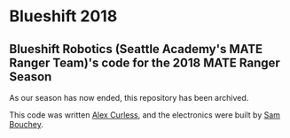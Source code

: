 # Blueshift 2018
## Blueshift Robotics (Seattle Academy's MATE Ranger Team)'s code for the 2018 MATE Ranger Season

As our season has now ended, this repository has been archived. 

This code was written [Alex Curless](https://github.com/someotherotherguy), and the electronics were built by [Sam Bouchey](https://github.com/sambouchey).
